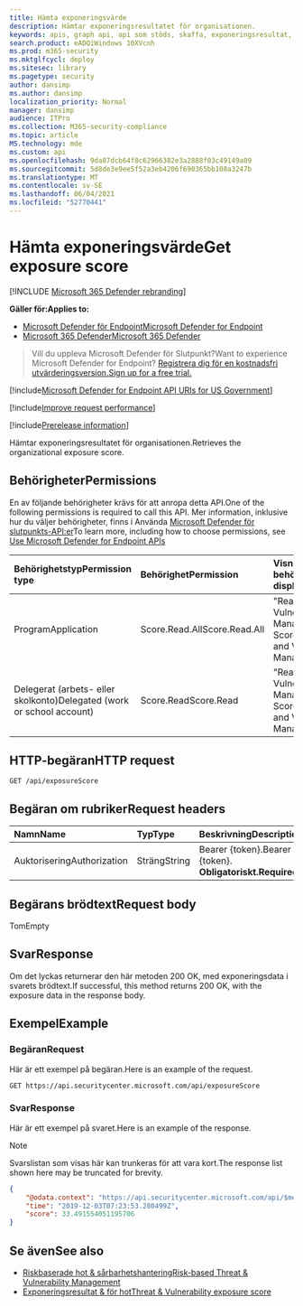 ```yaml
---
title: Hämta exponeringsvärde
description: Hämtar exponeringsresultatet för organisationen.
keywords: apis, graph api, api som stöds, skaffa, exponeringsresultat, exponeringsresultat för organisationen
search.product: eADQiWindows 10XVcnh
ms.prod: m365-security
ms.mktglfcycl: deploy
ms.sitesec: library
ms.pagetype: security
author: dansimp
ms.author: dansimp
localization_priority: Normal
manager: dansimp
audience: ITPro
ms.collection: M365-security-compliance
ms.topic: article
MS.technology: mde
ms.custom: api
ms.openlocfilehash: 9da87dcb64f8c62966382e3a2888f03c49149a09
ms.sourcegitcommit: 5d8de3e9ee5f52a3eb4206f690365bb108a3247b
ms.translationtype: MT
ms.contentlocale: sv-SE
ms.lasthandoff: 06/04/2021
ms.locfileid: "52770441"
---
```

# <a name="get-exposure-score"></a><span data-ttu-id="d67f8-104">Hämta exponeringsvärde</span><span class="sxs-lookup"><span data-stu-id="d67f8-104">Get exposure score</span></span>

[!INCLUDE [Microsoft 365 Defender rebranding](../../includes/microsoft-defender.md)]

<span data-ttu-id="d67f8-105">**Gäller för:**</span><span class="sxs-lookup"><span data-stu-id="d67f8-105">**Applies to:**</span></span>
- [<span data-ttu-id="d67f8-106">Microsoft Defender för Endpoint</span><span class="sxs-lookup"><span data-stu-id="d67f8-106">Microsoft Defender for Endpoint</span></span>](https://go.microsoft.com/fwlink/p/?linkid=2154037)
- [<span data-ttu-id="d67f8-107">Microsoft 365 Defender</span><span class="sxs-lookup"><span data-stu-id="d67f8-107">Microsoft 365 Defender</span></span>](https://go.microsoft.com/fwlink/?linkid=2118804)

> <span data-ttu-id="d67f8-108">Vill du uppleva Microsoft Defender för Slutpunkt?</span><span class="sxs-lookup"><span data-stu-id="d67f8-108">Want to experience Microsoft Defender for Endpoint?</span></span> [<span data-ttu-id="d67f8-109">Registrera dig för en kostnadsfri utvärderingsversion.</span><span class="sxs-lookup"><span data-stu-id="d67f8-109">Sign up for a free trial.</span></span>](https://www.microsoft.com/microsoft-365/windows/microsoft-defender-atp?ocid=docs-wdatp-exposedapis-abovefoldlink) 

[!include[Microsoft Defender for Endpoint API URIs for US Government](../../includes/microsoft-defender-api-usgov.md)]

[!include[Improve request performance](../../includes/improve-request-performance.md)]


[!include[Prerelease information](../../includes/prerelease.md)]

<span data-ttu-id="d67f8-110">Hämtar exponeringsresultatet för organisationen.</span><span class="sxs-lookup"><span data-stu-id="d67f8-110">Retrieves the organizational exposure score.</span></span>

## <a name="permissions"></a><span data-ttu-id="d67f8-111">Behörigheter</span><span class="sxs-lookup"><span data-stu-id="d67f8-111">Permissions</span></span>

<span data-ttu-id="d67f8-112">En av följande behörigheter krävs för att anropa detta API.</span><span class="sxs-lookup"><span data-stu-id="d67f8-112">One of the following permissions is required to call this API.</span></span> <span data-ttu-id="d67f8-113">Mer information, inklusive hur du väljer behörigheter, finns i Använda [Microsoft Defender för slutpunkts-API:er](apis-intro.md)</span><span class="sxs-lookup"><span data-stu-id="d67f8-113">To learn more, including how to choose permissions, see [Use Microsoft Defender for Endpoint APIs](apis-intro.md)</span></span>

<span data-ttu-id="d67f8-114">Behörighetstyp</span><span class="sxs-lookup"><span data-stu-id="d67f8-114">Permission type</span></span> | <span data-ttu-id="d67f8-115">Behörighet</span><span class="sxs-lookup"><span data-stu-id="d67f8-115">Permission</span></span> | <span data-ttu-id="d67f8-116">Visningsnamn för behörighet</span><span class="sxs-lookup"><span data-stu-id="d67f8-116">Permission display name</span></span>
:---|:---|:---
<span data-ttu-id="d67f8-117">Program</span><span class="sxs-lookup"><span data-stu-id="d67f8-117">Application</span></span> | <span data-ttu-id="d67f8-118">Score.Read.All</span><span class="sxs-lookup"><span data-stu-id="d67f8-118">Score.Read.All</span></span> | <span data-ttu-id="d67f8-119">"Read Threat and Vulnerability Management Score"</span><span class="sxs-lookup"><span data-stu-id="d67f8-119">'Read Threat and Vulnerability Management score'</span></span>
<span data-ttu-id="d67f8-120">Delegerat (arbets- eller skolkonto)</span><span class="sxs-lookup"><span data-stu-id="d67f8-120">Delegated (work or school account)</span></span> | <span data-ttu-id="d67f8-121">Score.Read</span><span class="sxs-lookup"><span data-stu-id="d67f8-121">Score.Read</span></span> | <span data-ttu-id="d67f8-122">"Read Threat and Vulnerability Management Score"</span><span class="sxs-lookup"><span data-stu-id="d67f8-122">'Read Threat and Vulnerability Management score'</span></span>

## <a name="http-request"></a><span data-ttu-id="d67f8-123">HTTP-begäran</span><span class="sxs-lookup"><span data-stu-id="d67f8-123">HTTP request</span></span>

```
GET /api/exposureScore
```

## <a name="request-headers"></a><span data-ttu-id="d67f8-124">Begäran om rubriker</span><span class="sxs-lookup"><span data-stu-id="d67f8-124">Request headers</span></span>

<span data-ttu-id="d67f8-125">Namn</span><span class="sxs-lookup"><span data-stu-id="d67f8-125">Name</span></span> | <span data-ttu-id="d67f8-126">Typ</span><span class="sxs-lookup"><span data-stu-id="d67f8-126">Type</span></span> | <span data-ttu-id="d67f8-127">Beskrivning</span><span class="sxs-lookup"><span data-stu-id="d67f8-127">Description</span></span>
:---|:---|:---
<span data-ttu-id="d67f8-128">Auktorisering</span><span class="sxs-lookup"><span data-stu-id="d67f8-128">Authorization</span></span> | <span data-ttu-id="d67f8-129">Sträng</span><span class="sxs-lookup"><span data-stu-id="d67f8-129">String</span></span> | <span data-ttu-id="d67f8-130">Bearer {token}.</span><span class="sxs-lookup"><span data-stu-id="d67f8-130">Bearer {token}.</span></span> <span data-ttu-id="d67f8-131">**Obligatoriskt.**</span><span class="sxs-lookup"><span data-stu-id="d67f8-131">**Required**.</span></span>

## <a name="request-body"></a><span data-ttu-id="d67f8-132">Begärans brödtext</span><span class="sxs-lookup"><span data-stu-id="d67f8-132">Request body</span></span>

<span data-ttu-id="d67f8-133">Tom</span><span class="sxs-lookup"><span data-stu-id="d67f8-133">Empty</span></span>

## <a name="response"></a><span data-ttu-id="d67f8-134">Svar</span><span class="sxs-lookup"><span data-stu-id="d67f8-134">Response</span></span>

<span data-ttu-id="d67f8-135">Om det lyckas returnerar den här metoden 200 OK, med exponeringsdata i svarets brödtext.</span><span class="sxs-lookup"><span data-stu-id="d67f8-135">If successful, this method returns 200 OK, with the exposure data in the response body.</span></span>

## <a name="example"></a><span data-ttu-id="d67f8-136">Exempel</span><span class="sxs-lookup"><span data-stu-id="d67f8-136">Example</span></span>

### <a name="request"></a><span data-ttu-id="d67f8-137">Begäran</span><span class="sxs-lookup"><span data-stu-id="d67f8-137">Request</span></span>

<span data-ttu-id="d67f8-138">Här är ett exempel på begäran.</span><span class="sxs-lookup"><span data-stu-id="d67f8-138">Here is an example of the request.</span></span>

```http
GET https://api.securitycenter.microsoft.com/api/exposureScore
```

### <a name="response"></a><span data-ttu-id="d67f8-139">Svar</span><span class="sxs-lookup"><span data-stu-id="d67f8-139">Response</span></span>

<span data-ttu-id="d67f8-140">Här är ett exempel på svaret.</span><span class="sxs-lookup"><span data-stu-id="d67f8-140">Here is an example of the response.</span></span>

>[!NOTE]
><span data-ttu-id="d67f8-141">Svarslistan som visas här kan trunkeras för att vara kort.</span><span class="sxs-lookup"><span data-stu-id="d67f8-141">The response list shown here may be truncated for brevity.</span></span> 

```json
{
    "@odata.context": "https://api.securitycenter.microsoft.com/api/$metadata#ExposureScore/$entity",
    "time": "2019-12-03T07:23:53.280499Z",
    "score": 33.491554051195706
}

```

## <a name="see-also"></a><span data-ttu-id="d67f8-142">Se även</span><span class="sxs-lookup"><span data-stu-id="d67f8-142">See also</span></span>

- [<span data-ttu-id="d67f8-143">Riskbaserade hot & sårbarhetshantering</span><span class="sxs-lookup"><span data-stu-id="d67f8-143">Risk-based Threat & Vulnerability Management</span></span>](https://docs.microsoft.com/microsoft-365/security/defender-endpoint/next-gen-threat-and-vuln-mgt)
- [<span data-ttu-id="d67f8-144">Exponeringsresultat & för hot</span><span class="sxs-lookup"><span data-stu-id="d67f8-144">Threat & Vulnerability exposure score</span></span>](https://docs.microsoft.com/microsoft-365/security/defender-endpoint/tvm-exposure-score)
